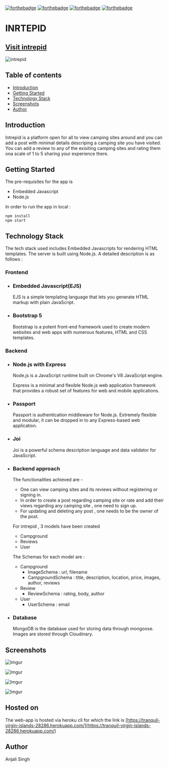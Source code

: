 
[![forthebadge](https://forthebadge.com/images/badges/uses-css.svg)](https://forthebadge.com)
[![forthebadge](https://forthebadge.com/images/badges/uses-js.svg)](https://forthebadge.com)
[![forthebadge](https://forthebadge.com/images/badges/uses-html.svg)](https://forthebadge.com)
[![forthebadge](https://forthebadge.com/images/badges/made-with-javascript.svg)](https://forthebadge.com)
# INRTEPID
## [Visit intrepid](https://tranquil-virgin-islands-28286.herokuapp.com/)


![intrepid](https://i.imgur.com/15tVfE4.png?1)

## Table of contents
- [Introduction](#introduction)
- [Getting Started](#getting-started)
- [Technology Stack](#technology-stack)
- [Screenshots](#screenshots)
- [Author](#author)

## Introduction

Intrepid is a platform open for all to view camping sites around and you can add a post with minimal details descriping a camping site you have visited. You can add a review to any of the exisiting camping sites and rating them ona scale of 1 to 5 sharing your experience there.

## Getting Started

The pre-requisites for the app is 
- Embedded Javascript
- Node.js

In order to run the app in local : 
```
npm install
npm start
```

## Technology Stack

The tech stack used includes Embedded Javascripts for rendering HTML templates. The server is built using Node.js. A detailed description is as follows :
### Frontend
- ### Embedded Javascript(EJS)
  EJS is a simple templating language that lets you generate HTML markup with plain JavaScript.

- ### Bootstrap 5
    Bootstrap is a potent front-end framework used to create modern websites and web apps with numerous features, HTML and CSS templates. 

 ### Backend
 - ### Node.js with Express
     Node.js is a JavaScript runtime built on Chrome's V8 JavaScript engine.

    Express is a minimal and flexible Node.js web application framework that provides a robust set of features for web and mobile applications.

- ### Passport
    Passport is authentication middleware for Node.js. Extremely flexible and modular, it can be dropped in to any Express-based web application.

- ### Joi
    Joi is a powerful schema description language and data validator for JavaScript.

- ### Backend approach
    The functionalities achieved are -
    - One can view camping sites and its reviews without registering or signing in.
    - In order to create a post regarding camping site or rate and add their views regarding any camping site , one need to sign up.
    - For updating and deleting any post , one needs to be the owner of the post.

    For intrepid , 3 models have been created
    - Campground
    - Reviews
    - User
    
    The Schemas for each model are : 
    - Campground
        - ImageSchema : url, filename
        - CampgroundSchema : title, description, location, price, images, author, reviews
    - Review 
        - ReviewSchema : rating, body, author
    - User
        - UserSchema : email
    
- ### Database
    MongoDB is the database used for storing data through mongoose.
    Images are stored through Cloudinary.

## Screenshots
![Imgur](https://i.imgur.com/HzVTUYA.png?1)


![Imgur](https://i.imgur.com/VzQGWIT.png?1)


![Imgur](https://i.imgur.com/W73RmTb.png?1)


![Imgur](https://i.imgur.com/kkoGOBt.png?2)

## Hosted on 
The web-app is hosted via heroku cli for which the link is 
[https://tranquil-virgin-islands-28286.herokuapp.com/](https://tranquil-virgin-islands-28286.herokuapp.com/)

## Author
Anjali Singh

